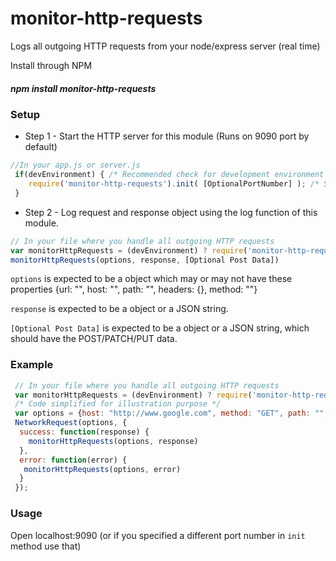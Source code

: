 # monitor-http-requests
Logs all outgoing HTTP requests from your node/express server (real time)

Install through NPM

##### npm install monitor-http-requests

### Setup

* Step 1 - Start the HTTP server for this module (Runs on 9090 port by default)
```javascript
//In your app.js or server.js
 if(devEnvironment) { /* Recommended check for development environment */
    require('monitor-http-requests').init( [OptionalPortNumber] ); /* Starts a server which listens on localhost:9090 */
 }
```

* Step 2 - Log request and response object using the log function of this module.
```javascript
// In your file where you handle all outgoing HTTP requests 
var monitorHttpRequests = (devEnvironment) ? require('monitor-http-requests').log : function() {}; /* Recommended check for development environment */
monitorHttpRequests(options, response, [Optional Post Data])
```

`options` is expected to be a object which may or may not have these properties {url: "", host: "", path: "", headers: {}, method: ""}

`response` is expected to be a object or a JSON string.

`[Optional Post Data]` is expected to be a object or a JSON string, which should have the POST/PATCH/PUT data.

### Example
```javascript
 // In your file where you handle all outgoing HTTP requests 
 var monitorHttpRequests = (devEnvironment) ? require('monitor-http-requests').log : function() {}; /* Recommended check for development environment */
 /* Code simplified for illustration purpose */
 var options = {host: "http://www.google.com", method: "GET", path: "", headers: {}}
 NetworkRequest(options, {
  success: function(response) {
    monitorHttpRequests(options, response)
  },
  error: function(error) {
   monitorHttpRequests(options, error)
  }
 });
```

### Usage
Open localhost:9090 (or if you specified a different port number in `init` method use that)


